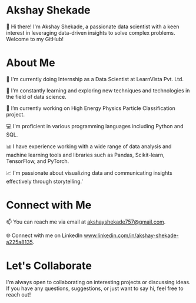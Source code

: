 # Akshay Shekade

👋 Hi there! I'm Akshay Shekade, a passionate data scientist with a keen interest in leveraging data-driven insights to solve complex problems. Welcome to my GitHub!

# About Me

💼 I'm currently doing Internship as a Data Scientist at LearnVista Pvt. Ltd.

🌱 I'm constantly learning and exploring new techniques and technologies in the field of data science.

🔭 I’m currently working on High Energy Physics Particle Classification project.

💻 I'm proficient in various programming languages including Python and SQL.

📊 I have experience working with a wide range of data analysis and machine learning tools and libraries such as Pandas, Scikit-learn, TensorFlow, and PyTorch.

📈 I'm passionate about visualizing data and communicating insights effectively through storytelling.'

# Connect with Me

📫 You can reach me via email at akshayshekade757@gmail.com.

🌐 Connect with me on LinkedIn www.linkedin.com/in/akshay-shekade-a225a8135.

# Let's Collaborate

I'm always open to collaborating on interesting projects or discussing ideas. If you have any questions, suggestions, or just want to say hi, feel free to reach out!
